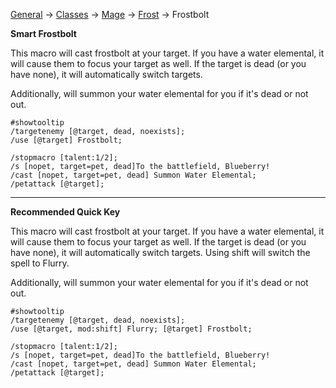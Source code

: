 [General](https://github.com/Harurebi/HaruMacros/tree/master/General) ->
[Classes](https://github.com/Harurebi/HaruMacros/tree/master/Classes) -> [Mage](https://github.com/Harurebi/HaruMacros/tree/master/Classes/Mage) 
-> [Frost](https://github.com/Harurebi/HaruMacros/tree/master/Classes/Mage/Frost) -> Frostbolt

**Smart Frostbolt**

This macro will cast frostbolt at your target. If you have a water elemental, it will cause them to focus your target as well. 
If the target is dead (or you have none), it will automatically switch targets.

Additionally, will summon your water elemental for you if it's dead or not out.
```
#showtooltip
/targetenemy [@target, dead, noexists];
/use [@target] Frostbolt;

/stopmacro [talent:1/2];
/s [nopet, target=pet, dead]To the battlefield, Blueberry!
/cast [nopet, target=pet, dead] Summon Water Elemental;
/petattack [@target];
```

-----
**Recommended Quick Key**

This macro will cast frostbolt at your target. If you have a water elemental, it will cause them to focus your target as well. 
If the target is dead (or you have none), it will automatically switch targets. Using shift will switch the spell to Flurry.

Additionally, will summon your water elemental for you if it's dead or not out.
```
#showtooltip
/targetenemy [@target, dead, noexists];
/use [@target, mod:shift] Flurry; [@target] Frostbolt;

/stopmacro [talent:1/2];
/s [nopet, target=pet, dead]To the battlefield, Blueberry!
/cast [nopet, target=pet, dead] Summon Water Elemental;
/petattack [@target];
```
